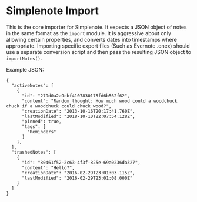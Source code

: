 # Simplenote Import

This is the core importer for Simplenote. It expects a JSON object of notes in the same format as the `import` module. It is aggressive about only allowing certain properties, and converts dates into timestamps where appropriate. Importing specific export files (Such as Evernote .enex) should use a separate conversion script and then pass the resulting JSON object to `importNotes()`.

Example JSON:

```
{
  "activeNotes": [
    {
      "id": "279d0a2a9cbf4107830175fd6b562f62",
      "content": "Random thought: How much wood could a woodchuck chuck if a woodchuck could chuck wood?",
      "creationDate": "2013-10-16T20:17:41.760Z",
      "lastModified": "2018-10-10T22:07:54.128Z",
      "pinned": true,
      "tags": [
        "Reminders"
      ]
    },
  ],
  "trashedNotes": [
    {
      "id": "80461f52-2c63-4f3f-825e-69a0236da327",
      "content": "Hello?",
      "creationDate": "2016-02-29T23:01:03.115Z",
      "lastModified": "2016-02-29T23:01:08.000Z"
    }
  ]
}
```

